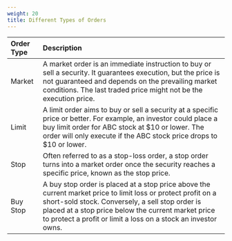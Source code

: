 ```yaml
---
weight: 20
title: Different Types of Orders
---
```


| Order Type | Description |
|:---|:---|
| Market | A market order is an immediate instruction to buy or sell a security. It guarantees execution, but the price is not guaranteed and depends on the prevailing market conditions. The last traded price might not be the execution price. |
| Limit | A limit order aims to buy or sell a security at a specific price or better. For example, an investor could place a buy limit order for ABC stock at $10 or lower. The order will only execute if the ABC stock price drops to $10 or lower. |
| Stop | Often referred to as a stop-loss order, a stop order turns into a market order once the security reaches a specific price, known as the stop price. |
| Buy Stop | A buy stop order is placed at a stop price above the current market price to limit loss or protect profit on a short-sold stock. Conversely, a sell stop order is placed at a stop price below the current market price to protect a profit or limit a loss on a stock an investor owns. |
